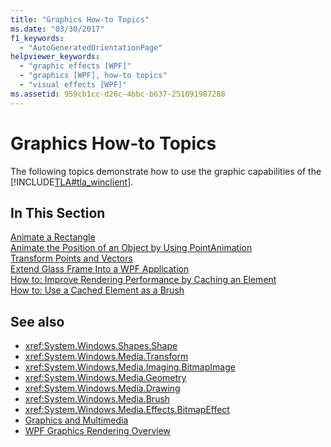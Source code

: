 ```yaml
---
title: "Graphics How-to Topics"
ms.date: "03/30/2017"
f1_keywords: 
  - "AutoGeneratedOrientationPage"
helpviewer_keywords: 
  - "graphic effects [WPF]"
  - "graphics [WPF], how-to topics"
  - "visual effects [WPF]"
ms.assetid: 959cb1cc-d26c-4bbc-b637-251091987288
---
```

# Graphics How-to Topics
The following topics demonstrate how to use the graphic capabilities of the [!INCLUDE[TLA#tla_winclient](../../../includes/tlasharptla-winclient-md.md)].  
  
## In This Section  
 [Animate a Rectangle](how-to-animate-a-rectangle.md)  
 [Animate the Position of an Object by Using PointAnimation](how-to-animate-the-position-of-an-object-by-using-pointanimation.md)  
 [Transform Points and Vectors](how-to-transform-points-and-vectors.md)  
 [Extend Glass Frame Into a WPF Application](extend-glass-frame-into-a-wpf-application.md)  
 [How to: Improve Rendering Performance by Caching an Element](how-to-improve-rendering-performance-by-caching-an-element.md)  
 [How to: Use a Cached Element as a Brush](how-to-use-a-cached-element-as-a-brush.md)  
  
## See also

- <xref:System.Windows.Shapes.Shape>
- <xref:System.Windows.Media.Transform>
- <xref:System.Windows.Media.Imaging.BitmapImage>
- <xref:System.Windows.Media.Geometry>
- <xref:System.Windows.Media.Drawing>
- <xref:System.Windows.Media.Brush>
- <xref:System.Windows.Media.Effects.BitmapEffect>
- [Graphics and Multimedia](index.md)
- [WPF Graphics Rendering Overview](wpf-graphics-rendering-overview.md)
